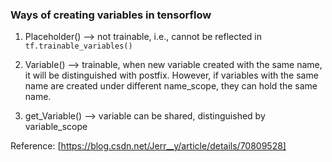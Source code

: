 ### Ways of creating variables in tensorflow 
1. Placeholder() 
--> not trainable, i.e., cannot be reflected in `tf.trainable_variables()`

2. Variable() 
--> trainable, when new variable created with the same name, it will be distinguished with postfix. 
However, if variables with the same name are created under different name_scope, they can hold the same name. 

3. get_Variable() 
--> variable can be shared, distinguished by variable_scope

Reference: [https://blog.csdn.net/Jerr__y/article/details/70809528]
